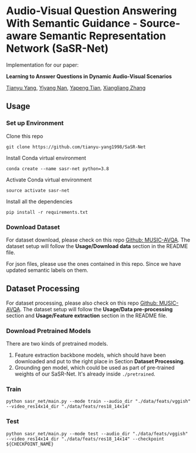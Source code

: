 # Audio-Visual Question Answering With Semantic Guidance - Source-aware Semantic Representation Network (SaSR-Net)

Implementation for our paper:

**Learning to Answer Questions in Dynamic Audio-Visual Scenarios**

[Tianyu Yang](https://github.com/tianyu-yang1998), [Yiyang Nan](www.google.com), [Yapeng Tian](https://yapengtian.org/), [Xiangliang Zhang](www.google.com)

## Usage

### Set up Environment

Clone this repo
```
git clone https://github.com/tianyu-yang1998/SaSR-Net
```

Install Conda virtual environment

```
conda create --name sasr-net python=3.8
```

Activate Conda virtual environment

```
source activate sasr-net
```

Install all the dependencies

```
pip install -r requirements.txt
```

### Download Dataset

For dataset download, please check on this repo [Github: MUSIC-AVQA](https://github.com/GeWu-Lab/MUSIC-AVQA#whats-audio-visual-question-answering-task). The dataset setup will follow the **Usage/Download data** section in the README file.

For json files, please use the ones contained in this repo. Since we have updated semantic labels on them.

## Dataset Processing

For dataset processing, please also check on this repo [Github: MUSIC-AVQA](https://github.com/GeWu-Lab/MUSIC-AVQA#whats-audio-visual-question-answering-task). The dataset setup will follow the **Usage/Data pre-processing** section and **Usage/Feature extraction** section in the README file.

### Download Pretrained Models

There are two kinds of pretrained models.

1. Feature extraction backbone models, which should have been downloaded and put to the right place in Section **Dataset Processing**.
2. Grounding gen model, which could be used as part of pre-trained weights of our SaSR-Net. It's already inside `./pretrained`.

### Train

```
python sasr_net/main.py --mode train --audio_dir "./data/feats/vggish" --video_res14x14_dir "./data/feats/res18_14x14"
```

### Test

```
python sasr_net/main.py --mode test --audio_dir "./data/feats/vggish" --video_res14x14_dir "./data/feats/res18_14x14" --checkpoint ${CHECKPOINT_NAME}
```
